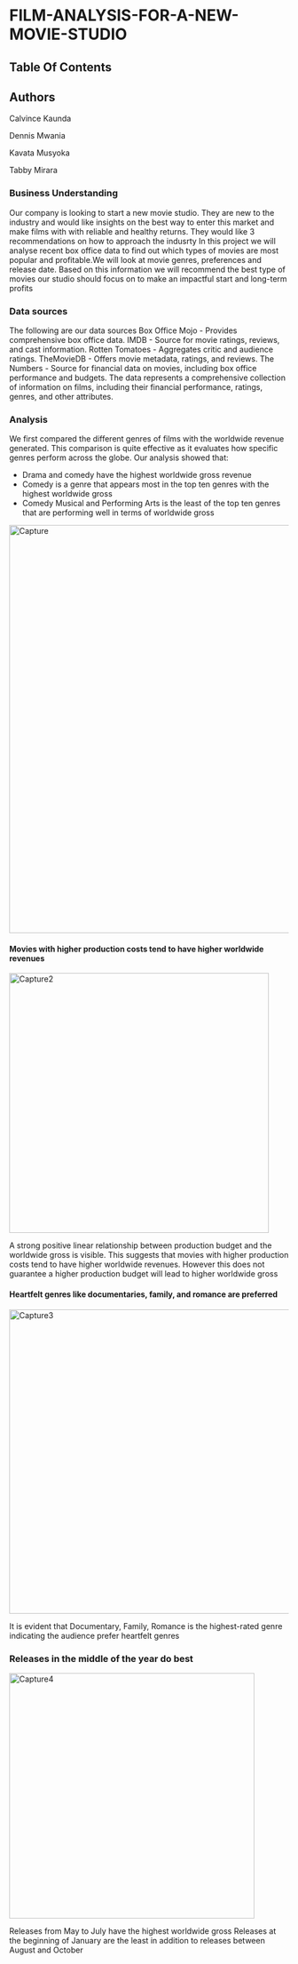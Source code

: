 # FILM-ANALYSIS-FOR-A-NEW-MOVIE-STUDIO
## Table Of Contents


## Authors
Calvince Kaunda 

Dennis Mwania

Kavata Musyoka

Tabby Mirara
### Business Understanding

Our company is looking to start a new movie studio. They are new to the industry and would like insights on the best way to enter this market and make films with with reliable and healthy returns. They would like 3 recommendations on how to approach the indusrty
In this project we will analyse recent box office data to find out which types of movies are most popular and profitable.We will look at movie genres, preferences and release date. Based on this information we will recommend the best type of movies our studio should focus on to make an impactful start and long-term profits

### Data sources
The following are our data sources
Box Office Mojo - Provides comprehensive box office data.
IMDB - Source for movie ratings, reviews, and cast information.
Rotten Tomatoes - Aggregates critic and audience ratings.
TheMovieDB - Offers movie metadata, ratings, and reviews.
The Numbers - Source for financial data on movies, including box office performance and budgets. The data represents a comprehensive collection of information on films, including their financial performance, ratings, genres, and other attributes.

### Analysis 
We first compared the different genres of films with the worldwide revenue generated. This comparison is quite effective as it evaluates how specific genres perform across the globe.
Our analysis showed that:
- Drama and comedy have the highest worldwide gross revenue
- Comedy is a genre that appears most in the top ten genres with the highest worldwide gross
- Comedy Musical and Performing Arts is the least of the top ten genres that are performing well in terms of worldwide gross

<img width="735" alt="Capture" src="https://github.com/user-attachments/assets/d518dcc3-203f-4070-98e9-d1117ff52aa8" />

####  Movies with higher production costs tend to have higher worldwide revenues

<img width="468" alt="Capture2" src="https://github.com/user-attachments/assets/5dcd3e10-5dba-46bb-bac7-f8c0d3f6717c" />

A strong positive linear relationship between production budget and the worldwide gross is visible.
This suggests that movies with higher production costs tend to have higher worldwide revenues. However this does not guarantee a higher production budget will lead to higher worldwide gross

#### Heartfelt genres like documentaries, family, and romance are preferred
<img width="548" alt="Capture3" src="https://github.com/user-attachments/assets/b7f3dfeb-9b41-4477-8d29-b60118c26bde" />

It is evident that Documentary, Family, Romance is the highest-rated genre  indicating the audience prefer heartfelt genres

### Releases in the middle of the year do best
<img width="442" alt="Capture4" src="https://github.com/user-attachments/assets/a738e491-4cee-4feb-a23e-8e753dc3b110" />


Releases from May to July  have the highest worldwide gross
Releases at the beginning of January are the least in addition to releases between August and October 
